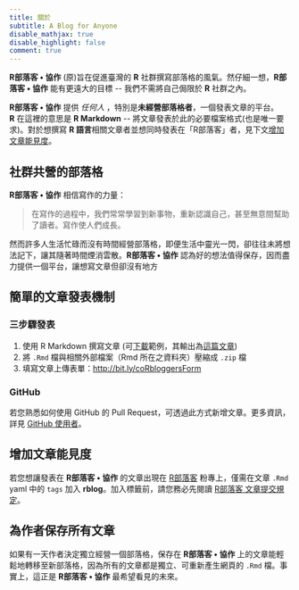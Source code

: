 ```yaml
---
title: 關於
subtitle: A Blog for Anyone
disable_mathjax: true
disable_highlight: false
comment: true
---
```



**R部落客 • 協作** (原)旨在促進臺灣的 **R** 社群撰寫部落格的風氣。然仔細一想，**R部落客 • 協作** 能有更遠大的目標 -- 我們不需將自己侷限於 **R** 社群之內。

**R部落客 • 協作** 提供 *任何人* ，特別是**未經營部落格者**，一個發表文章的平台。  
**R** 在這裡的意思是 **R Markdown** -- 將文章發表於此的必要檔案格式(也是唯一要求)。對於想撰寫 **R 語言**相關文章者並想同時發表在「R部落客」者，見下文[增加文章能見度](#增加文章能見度)。



## 社群共營的部落格

**R部落客 • 協作** 相信寫作的力量：

> 在寫作的過程中，我們常常學習到新事物，重新認識自己，甚至無意間幫助了讀者。寫作使人們成長。

然而許多人生活忙碌而沒有時間經營部落格，即便生活中靈光一閃，卻往往未將想法記下，讓其隨著時間煙消雲散。**R部落客 • 協作** 認為好的想法值得保存，因而盡力提供一個平台，讓想寫文章但卻沒有地方



## 簡單的文章發表機制

### 三步驟發表

1. 使用 R Markdown 撰寫文章 (可[下載](https://corbloggers.netlify.com/post-template.zip)範例，其輸出為[這篇文章](/yongfu/write-in-rmd/))
1. 將 `.Rmd` 檔與相關外部檔案（Rmd 所在之資料夾）壓縮成 `.zip` 檔
1. 填寫文章上傳表單：<http://bit.ly/coRbloggersForm>

### GitHub

若您熟悉如何使用 GitHub 的 Pull Request，可透過此方式新增文章。更多資訊，詳見 [GitHub 使用者](/info/submit/#github-使用者)。


## 增加文章能見度

若您想讓發表在 **R部落客 • 協作** 的文章出現在 [R部落客](https://www.facebook.com/twRblogger) 粉專上，僅需在文章 `.Rmd` yaml 中的 `tags` 加入 **rblog**。加入標籤前，請您務必先閱讀 [R部落客 文章提交規定](https://rbloggers.github.io/join.html#%E5%BF%85%E8%A6%81%E8%A6%8F%E5%AE%9A)。


## 為作者保存所有文章

如果有一天作者決定獨立經營一個部落格，保存在 **R部落客 • 協作** 上的文章能輕鬆地轉移至新部落格，因為所有的文章都是獨立、可重新產生網頁的 `.Rmd` 檔。事實上，這正是 **R部落客 • 協作** 最希望看見的未來。